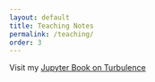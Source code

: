 ```yaml
---
layout: default
title: Teaching Notes
permalink: /teaching/
order: 3
---
```


Visit my [Jupyter Book on Turbulence](https://isgiddy.github.io/intro_to_turbulence/intro.html)
